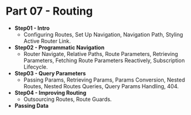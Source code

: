 # Part 07 - Routing

- **Step01 - Intro**
  - Configuring Routes, Set Up Navigation, Navigation Path, Styling Active Router Link.
- **Step02 - Programmatic Navigation**
  - Router Navigate, Relative Paths, Route Parameters, Retrieving Parameters, Fetching Route Parameters Reactively, Subscription Lifecycle.
- **Step03 - Query Parameters**
  - Passing Params, Retrieving Params, Params Conversion, Nested Routes, Nested Routes Queries, Query Params Handling, 404.
- **Step04 - Improving Routing**
  - Outsourcing Routes, Route Guards.
- **Passing Data**